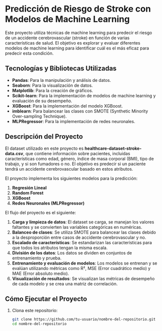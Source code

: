 # Predicción de Riesgo de Stroke con Modelos de Machine Learning

Este proyecto utiliza técnicas de machine learning para predecir el riesgo de un accidente cerebrovascular (stroke) en función de varias características de salud. El objetivo es explorar y evaluar diferentes modelos de machine learning para identificar cuál es el más eficaz para predecir esta condición.

## Tecnologías y Bibliotecas Utilizadas

- **Pandas**: Para la manipulación y análisis de datos.
- **Seaborn**: Para la visualización de datos.
- **Matplotlib**: Para la creación de gráficos.
- **Scikit-learn**: Para la implementación de modelos de machine learning y evaluación de su desempeño.
- **XGBoost**: Para la implementación del modelo XGBoost.
- **imblearn**: Para balancear las clases con SMOTE (Synthetic Minority Over-sampling Technique).
- **MLPRegressor**: Para la implementación de redes neuronales.

## Descripción del Proyecto

El dataset utilizado en este proyecto es **healthcare-dataset-stroke-data.csv**, que contiene información sobre pacientes, incluidas características como edad, género, índice de masa corporal (BMI), tipo de trabajo, y si son fumadores o no. El objetivo es predecir si un paciente tendrá un accidente cerebrovascular basado en estos atributos.

El proyecto implementa los siguientes modelos para la predicción:

1. **Regresión Lineal**
2. **Random Forest**
3. **XGBoost**
4. **Redes Neuronales (MLPRegressor)**

El flujo del proyecto es el siguiente:

1. **Carga y limpieza de datos**: El dataset se carga, se manejan los valores faltantes y se convierten las variables categóricas en numéricas.
2. **Balanceo de clases**: Se utiliza SMOTE para balancear las clases debido a la desproporción entre casos de accidente cerebrovascular y no.
3. **Escalado de características**: Se estandarizan las características para que todos los atributos tengan la misma escala.
4. **División de los datos**: Los datos se dividen en conjuntos de entrenamiento y prueba.
5. **Entrenamiento y evaluación de modelos**: Los modelos se entrenan y se evalúan utilizando métricas como R², MSE (Error cuadrático medio) y MAE (Error absoluto medio).
6. **Visualización de resultados**: Se visualizan las métricas de desempeño de cada modelo y se crea una matriz de correlación.

## Cómo Ejecutar el Proyecto

1. Clona este repositorio:

   ```bash
   git clone https://github.com/tu-usuario/nombre-del-repositorio.git
   cd nombre-del-repositorio
